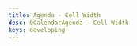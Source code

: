 ```yaml
---
title: Agenda - Cell Width
desc: QCalendarAgenda - Cell Width
keys: developing
---
```


<example-viewer
  title="Cell Width"
  file="AgendaCellWidth"
  codepen-title="QCalendarAgenda"
/>
